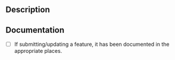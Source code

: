 ## Description

<!-- Description of changes included in PR -->

<!-- #issue this PR fixes or is referencing -->

<!-- fix # -->
<!-- ref # -->

## Documentation

-   [ ] If submitting/updating a feature, it has been documented in the appropriate places.
